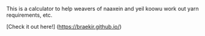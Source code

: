 This is a calculator to help weavers of naaxein and yeil koowu work out yarn requirements, etc. 

[Check it out here!] (https://braekir.github.io/)
